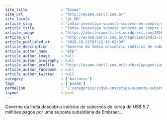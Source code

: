 ```yaml
---
site_title               : "Exame"
site_url                 : "http://exame.abril.com.br"
site_locale              : "pt_BR"
article_slug             : "india-investiga-suposto-suborno-em-compra-de-aeronaves-da-embraer"
article_title            : "Índia investiga suposto suborno em compra de aeronaves da Embraer"
article_image            : "https://abrilexame.files.wordpress.com/2016/09/size_960_16_9_embraer-460-jpg1.jpg?quality=70&strip=all&w=960"
article_url              : "http://exame.abril.com.br/negocios/india-investiga-suposto-suborno-em-compra-de-aeronaves-da-embraer/"
article_published_at     : "2016-10-21T07:22:19-02:00"
article_description      : "Governo da Índia descobriu indícios de subornos de cerca de US$ 5,7 milhões pagos por uma suposta subsidiária da Embraer..."
article_author_name      : "EFE"
article_author_image     : null
article_author_biography : null
article_author_profile   : "http://exame.abril.com.br/author/wpagenciaefe/"
article_author_facebook  : null
article_author_twitter   : null
category                 : ['business']
tags                     : ['Exame']
permalink                : "/:categories/india-investiga-suposto-suborno-em-compra-de-aeronaves-da-embraer/"
layout                   : post
---
```


Governo da Índia descobriu indícios de subornos de cerca de US$ 5,7 milhões pagos por uma suposta subsidiária da Embraer...
